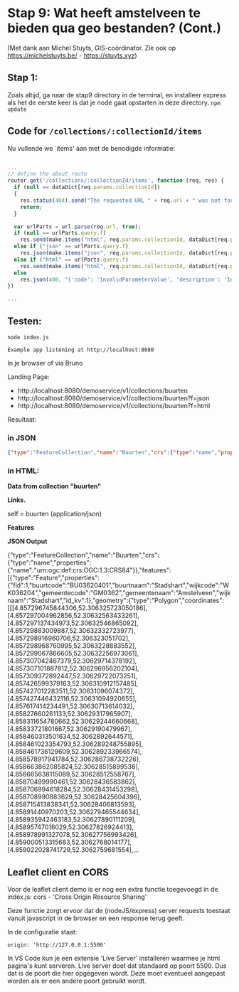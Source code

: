 # Stap 9: Wat heeft amstelveen te bieden qua geo bestanden? (Cont.)

(Met dank aan Michel Stuyts, GIS-coördinator. Zie ook op https://michelstuyts.be/ - https://stuyts.xyz)

## Stap 1:
Zoals altijd, ga naar de stap9 directory in de terminal, en installeer express als het de eerste keer is dat je node gaat opstarten in deze directory. `npm update`

## Code for `/collections/:collectionId/items`

Nu vullende we `items' aan met de benodigde informatie:

```javascript

...
// define the about route
router.get('/collections/:collectionId/items', function (req, res) {
  if (null == dataDict[req.params.collectionId])
  {
    res.status(404).send("The requested URL " + req.url + " was not found on this server");
    return;
  }

  var urlParts = url.parse(req.url, true);
  if (null == urlParts.query.f) 
    res.send(make.items("html", req.params.collectionId, dataDict[req.params.collectionId]));
  else if ("json" == urlParts.query.f) 
    res.json(make.items("json", req.params.collectionId, dataDict[req.params.collectionId]));
  else if ("html" == urlParts.query.f)
    res.send(make.items("html", req.params.collectionId, dataDict[req.params.collectionId]));
  else
    res.json(400, "{'code': 'InvalidParameterValue', 'description': 'Invalid format'}") 
})

...

```

## Testen:
```
node index.js
```

`Example app listening at http://localhost:8080`

In je browser of via Bruno

Landing Page:
- http://localhost:8080/demoservice/v1/collections/buurten
- http://localhost:8080/demoservice/v1/collections/buurten?f=json
- http://localhost:8080/demoservice/v1/collections/buurten?f=html

Resultaat:

### in JSON
```json
{"type":"FeatureCollection","name":"Buurten","crs":{"type":"name","properties":{"name":"urn:ogc:def:crs:OGC:1.3:CRS84"}},"features":[{"type":"Feature","properties":{"fid":1,"buurtcode":"BU03620401","buurtnaam":"Stadshart","wijkcode":"WK036204","gemeentecode":"GM0362","gemeentenaam":"Amstelveen","wijknaam":"Stadshart","id_kv":1},"geometry":{"type":"Polygon","coordinates":[[[4.857296745844306,52.306325723050186],[4.857297004962856,52.30632563433261],[4.857297137434973,52.30632546865092],[4.85729883009887,52.30632332723977],[4.857298916960706,52.306323051702],[4.857298968760995,52.3063228883552],[4.857299067866605,52.30632256973061],[4.857307042467379,52.30629714378192],[4.857307101887812,52.306296956202104],[4.857309372892447,52.30629722073251],[4.857426599379163,52.306310912157485],[4.857427012283511,52.30631096074372],[4.857427446432116,52.30631094920655],[4.857617414234491,52.30630713614032],[4.85827660261133,52.30629317965907],[4.858311654780662,52.30629244660668],[4.85833721801667,52.30629190479967],[4.858460313501634,52.3062892644571],[4.858461023354793,52.306289248755895],[4.858461736129609,52.306289233966574],[4.858578917941784,52.306286738732226],[4.858663862085824,52.30628515899538],[4.858665638115089,52.30628512558767],[4.85870499990461,52.30628436583862],[4.858706994618284,52.30628431453298],[4.858708990883629,52.30628425604396],[4.858715413838341,52.30628406813593],[4.85891440970203,52.306279465544634],[4.858935942463183,52.30627890111209],[4.85895747016029,52.30627826924413],[4.858978991327078,52.30627756993426],[4.859000513315683,52.3062768014177],...
```

### in HTML:

__Data from collection "buurten"__

__Links.__

self = buurten (application/json)

__Features__

__JSON Output__

{"type":"FeatureCollection","name":"Buurten","crs":{"type":"name","properties":{"name":"urn:ogc:def:crs:OGC:1.3:CRS84"}},"features":[{"type":"Feature","properties":{"fid":1,"buurtcode":"BU03620401","buurtnaam":"Stadshart","wijkcode":"WK036204","gemeentecode":"GM0362","gemeentenaam":"Amstelveen","wijknaam":"Stadshart","id_kv":1},"geometry":{"type":"Polygon","coordinates":[[[4.857296745844306,52.306325723050186],[4.857297004962856,52.30632563433261],[4.857297137434973,52.30632546865092],[4.85729883009887,52.30632332723977],[4.857298916960706,52.306323051702],[4.857298968760995,52.3063228883552],[4.857299067866605,52.30632256973061],[4.857307042467379,52.30629714378192],[4.857307101887812,52.306296956202104],[4.857309372892447,52.30629722073251],[4.857426599379163,52.306310912157485],[4.857427012283511,52.30631096074372],[4.857427446432116,52.30631094920655],[4.857617414234491,52.30630713614032],[4.85827660261133,52.30629317965907],[4.858311654780662,52.30629244660668],[4.85833721801667,52.30629190479967],[4.858460313501634,52.3062892644571],[4.858461023354793,52.306289248755895],[4.858461736129609,52.306289233966574],[4.858578917941784,52.306286738732226],[4.858663862085824,52.30628515899538],[4.858665638115089,52.30628512558767],[4.85870499990461,52.30628436583862],[4.858706994618284,52.30628431453298],[4.858708990883629,52.30628425604396],[4.858715413838341,52.30628406813593],[4.85891440970203,52.306279465544634],[4.858935942463183,52.30627890111209],[4.85895747016029,52.30627826924413],[4.858978991327078,52.30627756993426],[4.859000513315683,52.3062768014177],[4.859022028741729,52.3062759681554],...


## Leaflet client en CORS

Voor de leaflet client demo is er nog een extra functie toegevoegd in de index.js: cors - 'Cross Origin Resource Sharing'

Deze functie zorgt ervoor dat de (nodeJS/express) server requests toestaat vanuit javascript in de browser en een response terug geeft.

In de configuratie staat:

```
origin: 'http://127.0.0.1:5500'
```
In VS Code kun je een extensie 'Live Server' installeren waarmee je html pagina's kunt serveren. Live server doet dat standaard op poort 5500. Dus dat is de poort die hier opgegeven wordt. Deze moet eventueel aangepast worden als er een andere poort gebruikt wordt.

